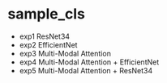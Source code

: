 # sample_cls

* exp1 ResNet34
* exp2 EfficientNet
* exp3 Multi-Modal Attention
* exp4 Multi-Modal Attention + EfficientNet
* exp5 Multi-Modal Attention + ResNet34